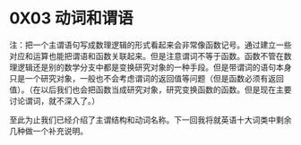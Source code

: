 # 0X03 动词和谓语

注：把一个主谓语句写成数理逻辑的形式看起来会非常像函数记号。通过建立一些对应和运算也能把谓语和函数关联起来。但是注意谓词不等于函数。函数不管在数理逻辑还是别的数学分支中都是变换研究对象的一种手段。但是带谓词的语句本身只是一个研究对象，一般也不会考虑谓词的返回值等问题（但是函数必须有返回值）。（在以后我们也会把函数当成研究对象，研究变换函数的函数。但是现在主要讨论谓词，就不深入了。）

至此为止我们已经介绍了主谓结构和动词名称。下一回我将就英语十大词类中剩余几种做一个补充说明。
